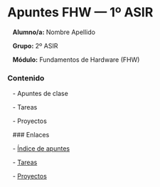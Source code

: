  
# Apuntes FHW — 1º ASIR
 
  
   **Alumno/a:** Nombre Apellido  
 
   **Grupo:** 2º ASIR  
 
   **Módulo:** Fundamentos de Hardware (FHW)
   
   
   ### Contenido
 
   - Apuntes de clase
 
   - Tareas
 
   - Proyectos
 
  
   ### Enlaces
 
   - [Índice de apuntes](apuntes/README.md)
 
   - [Tareas](tareas/README.md)
 
   - [Proyectos](proyectos/README.md)
